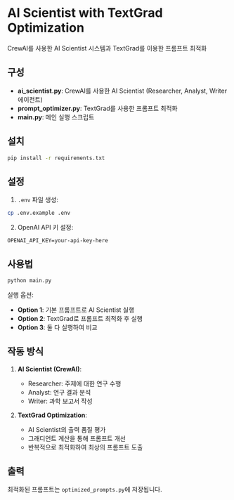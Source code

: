 # AI Scientist with TextGrad Optimization

CrewAI를 사용한 AI Scientist 시스템과 TextGrad를 이용한 프롬프트 최적화

## 구성

- **ai_scientist.py**: CrewAI를 사용한 AI Scientist (Researcher, Analyst, Writer 에이전트)
- **prompt_optimizer.py**: TextGrad를 사용한 프롬프트 최적화
- **main.py**: 메인 실행 스크립트

## 설치

```bash
pip install -r requirements.txt
```

## 설정

1. `.env` 파일 생성:
```bash
cp .env.example .env
```

2. OpenAI API 키 설정:
```
OPENAI_API_KEY=your-api-key-here
```

## 사용법

```bash
python main.py
```

실행 옵션:
- **Option 1**: 기본 프롬프트로 AI Scientist 실행
- **Option 2**: TextGrad로 프롬프트 최적화 후 실행
- **Option 3**: 둘 다 실행하여 비교

## 작동 방식

1. **AI Scientist (CrewAI)**:
   - Researcher: 주제에 대한 연구 수행
   - Analyst: 연구 결과 분석
   - Writer: 과학 보고서 작성

2. **TextGrad Optimization**:
   - AI Scientist의 출력 품질 평가
   - 그래디언트 계산을 통해 프롬프트 개선
   - 반복적으로 최적화하여 최상의 프롬프트 도출

## 출력

최적화된 프롬프트는 `optimized_prompts.py`에 저장됩니다.